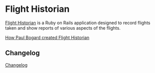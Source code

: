 # Flight Historian

[Flight Historian](https://www.flighthistorian.com/) is a Ruby on Rails application designed to record flights taken and show reports of various aspects of the flights.

[How Paul Bogard created Flight Historian](https://paulbogard.net/flight-historian/)

## Changelog

[Changelog](CHANGELOG.md)